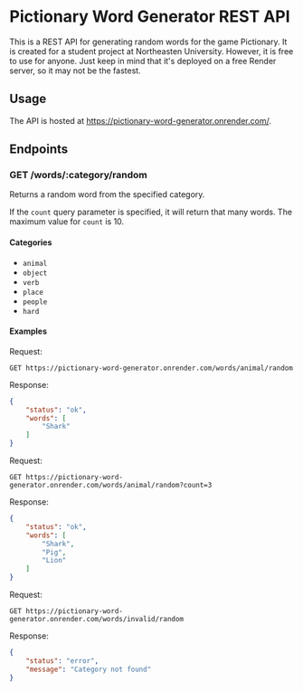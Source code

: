# Pictionary Word Generator REST API

This is a REST API for generating random words for the game Pictionary. It is created for a student project at Northeasten University. However, it is free to use for anyone. Just keep in mind that it's deployed on a free Render server, so it may not be the fastest.

## Usage

The API is hosted at https://pictionary-word-generator.onrender.com/.

## Endpoints

### GET /words/:category/random

Returns a random word from the specified category.

If the `count` query parameter is specified, it will return that many words. The maximum value for `count` is 10.

#### Categories

- `animal`
- `object`
- `verb`
- `place`
- `people`
- `hard`

#### Examples

Request:

```
GET https://pictionary-word-generator.onrender.com/words/animal/random
```

Response:

```json
{
    "status": "ok",
    "words": [
        "Shark"
    ]
}
```

Request:

```
GET https://pictionary-word-generator.onrender.com/words/animal/random?count=3
```

Response:

```json
{
    "status": "ok",
    "words": [
        "Shark",
        "Pig",
        "Lion"
    ]
}
```

Request:

```
GET https://pictionary-word-generator.onrender.com/words/invalid/random
```

Response:

```json
{
    "status": "error",
    "message": "Category not found"
}
```

